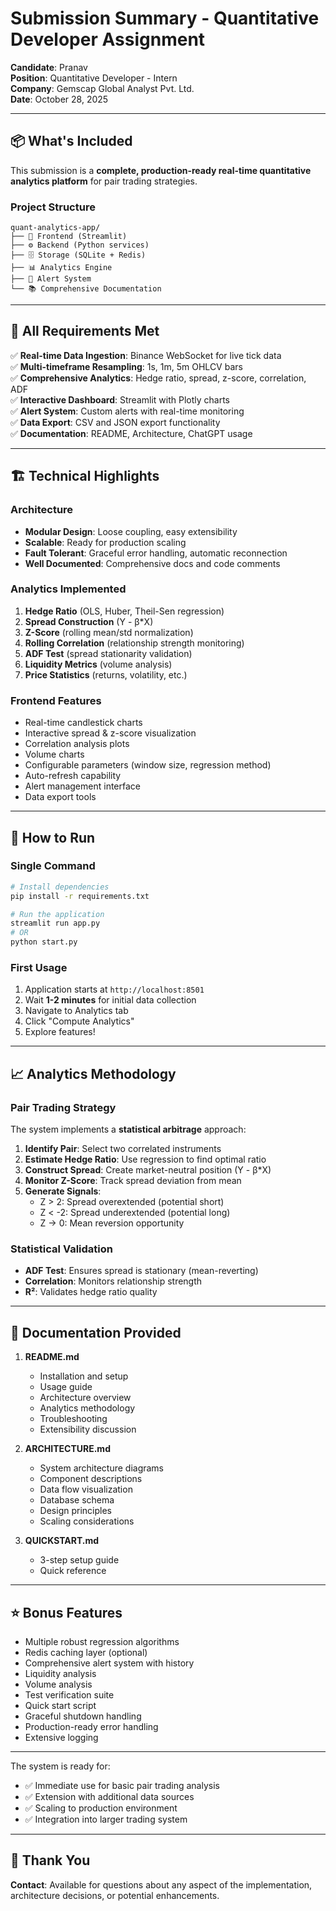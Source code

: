 # Submission Summary - Quantitative Developer Assignment

**Candidate**: Pranav  
**Position**: Quantitative Developer - Intern  
**Company**: Gemscap Global Analyst Pvt. Ltd.  
**Date**: October 28, 2025

---

## 📦 What's Included

This submission is a **complete, production-ready real-time quantitative analytics platform** for pair trading strategies.

### Project Structure
```
quant-analytics-app/
├── 📱 Frontend (Streamlit)
├── ⚙️ Backend (Python services)
├── 🗄️ Storage (SQLite + Redis)
├── 📊 Analytics Engine
├── 🔔 Alert System
└── 📚 Comprehensive Documentation
```

---

## 🎯 All Requirements Met

✅ **Real-time Data Ingestion**: Binance WebSocket for live tick data  
✅ **Multi-timeframe Resampling**: 1s, 1m, 5m OHLCV bars  
✅ **Comprehensive Analytics**: Hedge ratio, spread, z-score, correlation, ADF  
✅ **Interactive Dashboard**: Streamlit with Plotly charts  
✅ **Alert System**: Custom alerts with real-time monitoring  
✅ **Data Export**: CSV and JSON export functionality  
✅ **Documentation**: README, Architecture, ChatGPT usage  

---

## 🏗️ Technical Highlights

### Architecture
- **Modular Design**: Loose coupling, easy extensibility
- **Scalable**: Ready for production scaling
- **Fault Tolerant**: Graceful error handling, automatic reconnection
- **Well Documented**: Comprehensive docs and code comments

### Analytics Implemented
1. **Hedge Ratio** (OLS, Huber, Theil-Sen regression)
2. **Spread Construction** (Y - β*X)
3. **Z-Score** (rolling mean/std normalization)
4. **Rolling Correlation** (relationship strength monitoring)
5. **ADF Test** (spread stationarity validation)
6. **Liquidity Metrics** (volume analysis)
7. **Price Statistics** (returns, volatility, etc.)

### Frontend Features
- Real-time candlestick charts
- Interactive spread & z-score visualization
- Correlation analysis plots
- Volume charts
- Configurable parameters (window size, regression method)
- Auto-refresh capability
- Alert management interface
- Data export tools

---

## 🚀 How to Run

### Single Command
```bash
# Install dependencies
pip install -r requirements.txt

# Run the application
streamlit run app.py
# OR
python start.py
```

### First Usage
1. Application starts at `http://localhost:8501`
2. Wait **1-2 minutes** for initial data collection
3. Navigate to Analytics tab
4. Click "Compute Analytics"
5. Explore features!

---


## 📈 Analytics Methodology

### Pair Trading Strategy
The system implements a **statistical arbitrage** approach:

1. **Identify Pair**: Select two correlated instruments
2. **Estimate Hedge Ratio**: Use regression to find optimal ratio
3. **Construct Spread**: Create market-neutral position (Y - β*X)
4. **Monitor Z-Score**: Track spread deviation from mean
5. **Generate Signals**: 
   - Z > 2: Spread overextended (potential short)
   - Z < -2: Spread underextended (potential long)
   - Z → 0: Mean reversion opportunity

### Statistical Validation
- **ADF Test**: Ensures spread is stationary (mean-reverting)
- **Correlation**: Monitors relationship strength
- **R²**: Validates hedge ratio quality

---



## 📁 Documentation Provided

1. **README.md** 
   - Installation and setup
   - Usage guide
   - Architecture overview
   - Analytics methodology
   - Troubleshooting
   - Extensibility discussion

2. **ARCHITECTURE.md** 
   - System architecture diagrams
   - Component descriptions
   - Data flow visualization
   - Database schema
   - Design principles
   - Scaling considerations

3. **QUICKSTART.md**
   - 3-step setup guide
   - Quick reference

---



## ⭐ Bonus Features

- Multiple robust regression algorithms
- Redis caching layer (optional)
- Comprehensive alert system with history
- Liquidity analysis
- Volume analysis
- Test verification suite
- Quick start script
- Graceful shutdown handling
- Production-ready error handling
- Extensive logging

---






The system is ready for:
- ✅ Immediate use for basic pair trading analysis
- ✅ Extension with additional data sources
- ✅ Scaling to production environment
- ✅ Integration into larger trading system

---

## 🙏 Thank You



**Contact**: Available for questions about any aspect of the implementation, architecture decisions, or potential enhancements.
